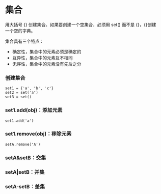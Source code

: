 # 集合
用大括号 {} 创建集合。如果要创建一个空集合，必须用 set() 而不是 {}，{}创建一个空的字典。

集合具有三个特点：
* 确定性，集合中的元素必须是确定的
* 互异性，集合中的元素互不相同
* 无序性，集合中的元素没有先后之分


### 创建集合
```
set1 = {'a', 'b', 'c'}
set2 = set('a')
set3 = set()
```


### set1.add(obj)：添加元素
```
set1.add('a')
```


### set1.remove(obj)：移除元素
```
setA.remove('A')
```


### setA&setB：交集


### setA|setB：并集


### setA-setB：差集




